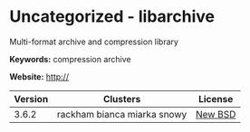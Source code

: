 # Uncategorized - libarchive

Multi-format archive and compression library

**Keywords:** compression archive

**Website:** <http://>

| Version | Clusters | License |
| ------- | -------- | ------- |
| 3.6.2 | rackham bianca miarka snowy | [New BSD](https://raw.githubusercontent.com/libarchive/libarchive/master/COPYING) |
